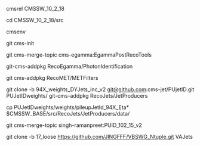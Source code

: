 cmsrel CMSSW_10_2_18

cd CMSSW_10_2_18/src

cmsenv

git cms-init

git cms-merge-topic cms-egamma:EgammaPostRecoTools

git-cms-addpkg RecoEgamma/PhotonIdentification

git cms-addpkg RecoMET/METFilters

git clone -b 94X_weights_DYJets_inc_v2 git@github.com:cms-jet/PUjetID.git PUJetIDweights/ git-cms-addpkg RecoJets/JetProducers

cp PUJetIDweights/weights/pileupJetId_94X_Eta* $CMSSW_BASE/src/RecoJets/JetProducers/data/

git cms-merge-topic singh-ramanpreet:PUID_102_15_v2

git clone -b 17_loose https://github.com/JINGFFF/VBSWG_Ntuple.git VAJets
